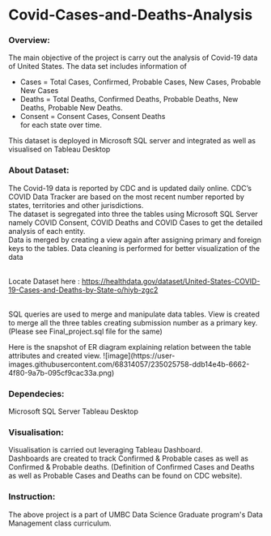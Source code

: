 # Covid-Cases-and-Deaths-Analysis
### Overview:
The main objective of the project is carry out the analysis of Covid-19 data of United States. The data set includes information of
* Cases = Total Cases, Confirmed, Probable Cases,  New Cases, Probable New Cases
* Deaths = Total Deaths, Confirmed Deaths, Probable Deaths, New Deaths, Probable New Deaths.
* Consent = Consent Cases, Consent Deaths
<br>for each state over time.
<p>This dataset is deployed in Microsoft SQL server and integrated as well as visualised on Tableau Desktop

### About Dataset:
The Covid-19 data is reported by CDC and is updated daily online. CDC’s COVID Data Tracker are based on the most recent number reported by states, territories and other jurisdictions.
<br>The dataset is segregated into three the tables using Microsoft SQL Server namely COVID Consent, COVID Deaths and COVID Cases to get the detailed analysis of each entity. 
<br>Data is merged by creating a view again after assigning primary and foreign keys to the tables. Data cleaning is performed for better visualization of the data

<br> Locate Dataset here : https://healthdata.gov/dataset/United-States-COVID-19-Cases-and-Deaths-by-State-o/hiyb-zgc2

<br> SQL queries are used to merge and manipulate data tables. View is created to merge all the three tables creating submission number as a primary key. (Please see
Final_project.sql file for the same)

<p> Here is the snapshot of ER diagram explaining relation between the table attributes and created view. 
![image](https://user-images.githubusercontent.com/68314057/235025758-ddb14e4b-6662-4f80-9a7b-095cf9cac33a.png)


### Dependecies:
Microsoft SQL Server
Tableau Desktop

### Visualisation:
Visualisation is carried out leveraging Tableau Dashboard. 
<br> Dashboards are created to track Confirmed & Probable cases as well as Confirmed & Probable deaths. (Definition of Confirmed Cases and Deaths as well as Probable Cases and Deaths can be found on CDC website).

### Instruction:
The above project is a part of UMBC Data Science Graduate program's Data Management class curriculum.



